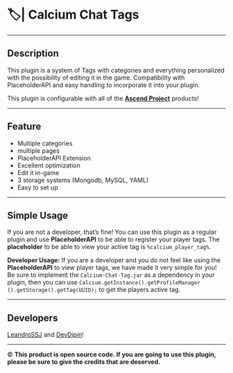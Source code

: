 # 🏷️| Calcium Chat Tags
--------
## Description

This plugin is a system of Tags with categories and everything personalized with the possibility of editing it in the game. Compatibility with PlaceholderAPI and easy handling to incorporate it into your plugin.

This plugin is configurable with all of the [__Ascend Project__](https://discord.ascendproyect.org/) products!

--------

## Feature

- Multiple categories
- multiple pages
- PlaceholderAPI Extension
- Excellent optimization
- Edit it in-game
- 3 storage systems (Mongodb, MySQL, YAML)
- Easy to set up

--------

## Simple Usage
If you are not a developer, that’s fine! You can use this plugin as a regular plugin and use __PlaceholderAPI__ to be able to register your player tags. The __placeholder__ to be able to view your active tag is `%calcium_player_tag%`.

**Developer Usage:**
If you are a developer and you do not feel like using the __PlaceholderAPI__ to view player tags, we have made it very simple for you!
Be sure to implement the `Calcium-Chat-Tag.jar` as a dependency in your plugin, then you can use `Calcium.getInstance().getProfileManager ().getStorage().getTag(UUID);` to get the players active tag.

--------

## Developers

[LeandroSSJ](https://github.com/LxandroSSJ) and [DevDipin](https://github.com/DevDipin)!

--------

:copyright: __This product is open source code. If you are going to use this plugin, please be sure to give the credits that are deserved.__